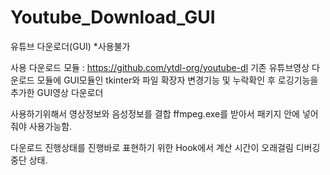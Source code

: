 # Youtube_Download_GUI
유튜브 다운로더(GUI) *사용불가

사용 다운로드 모듈 : https://github.com/ytdl-org/youtube-dl
기존 유튜브영상 다운로드 모듈에 GUI모듈인 tkinter와 파일 확장자 변경기능 및 누락확인 후 로깅기능을 추가한 GUI영상 다운로더

사용하기위해서 영상정보와 음성정보를 결합 ffmpeg.exe를 받아서 패키지 안에 넣어줘야 사용가능함.

다운로드 진행상태를 진행바로 표현하기 위한 Hook에서 계산 시간이 오래걸림
디버깅 중단 상태.
